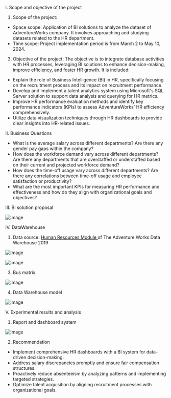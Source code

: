 I. Scope and objective of the project
1. Scope of the project:
- Space scope: Application of BI solutions to analyze the dataset of AdventureWorks company. It involves approaching and studying datasets related to the HR department.
- Time scope: Project implementation period is from March 2 to May 10, 2024.
3. Objective of the project:
The objective is to integrate database activities with HR processes, leveraging BI solutions to enhance decision-making, improve efficiency, and foster HR growth. It is included:
- Explain the role of Business Intelligence (BI) in HR, specifically focusing on the recruitment process and its impact on recruitment performance.
- Develop and implement a talent analytics system using Microsoft's SQL Server solution to support data analysis and querying for HR metrics.
- Improve HR performance evaluation methods and identify key performance indicators (KPIs) to assess AdventureWorks' HR efficiency comprehensively.
- Utilize data visualization techniques through HR dashboards to provide clear insights into HR-related issues.

II. Business Questions
- What is the average salary across different departments? Are there any gender pay gaps within the company?
- How does the workforce demand vary across different departments? Are there any departments that are overstaffed or understaffed based on their current and projected workforce demand?
- How does the time-off usage vary across different departments? Are there any correlations between time-off usage and employee satisfaction or productivity?
- What are the most important KPIs for measuring HR performance and effectiveness and how do they align with organizational goals and objectives?

III.  BI solution proposal

![image](https://github.com/HuynhNgocDung4060390/Business-Intelligence-Solution-for-Hr-Module-of-AdventureWorks/assets/150424521/3d7bfea9-8f04-47e1-9967-8bef7d36ab78)

IV. DataWarehouse
1. Data source:
[Human Resources Module ]([url](https://dataedo.com/samples/html/AdventureWorks/doc/AdventureWorks_2/modules/Human_Resources_9/module.html))of The Adventure Works Data Warehouse 2019

![image](https://github.com/HuynhNgocDung4060390/Business-Intelligence-Solution-for-Hr-Module-of-AdventureWorks/assets/150424521/a0d9dc8a-dd45-4d0b-8c71-0c4137784dd9)

![image](https://github.com/HuynhNgocDung4060390/Business-Intelligence-Solution-for-Hr-Module-of-AdventureWorks/assets/150424521/e55a41d5-4b9d-43b6-a180-d10cdc41c096)

3. Bus matrix

![image](https://github.com/HuynhNgocDung4060390/Business-Intelligence-Solution-for-Hr-Module-of-AdventureWorks/assets/150424521/40b10c7a-4eb7-4f81-b226-9267bc8e61f3)

4. Data Warehouse model

![image](https://github.com/HuynhNgocDung4060390/Business-Intelligence-Solution-for-Hr-Module-of-AdventureWorks/assets/150424521/cf96098a-8e3d-4104-964a-4cd23268cb46)

V. Experimental results and analysis
1. Report and dashboard system

![image](https://github.com/HuynhNgocDung4060390/Business-Intelligence-Solution-for-Hr-Module-of-AdventureWorks/assets/150424521/9410f2f1-d6f1-47d6-8235-3476757c1032)

2. Recommendation
- Implement comprehensive HR dashboards with a BI system for data-driven decision-making.
- Address salary discrepancies promptly and ensure fair compensation structures.
- Proactively reduce absenteeism by analyzing patterns and implementing targeted strategies.
- Optimize talent acquisition by aligning recruitment processes with organizational goals.
